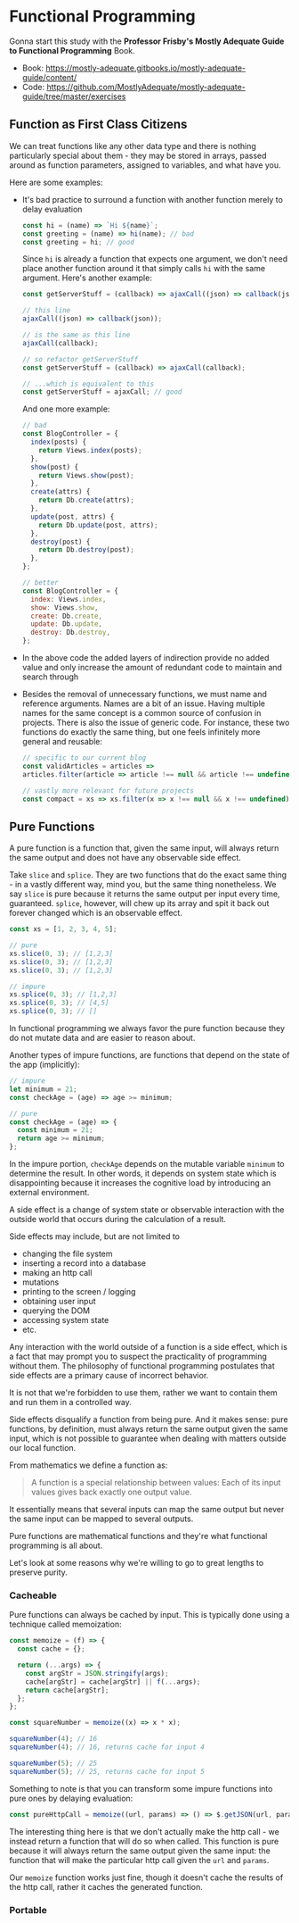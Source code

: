 # Functional Programming

Gonna start this study with the **Professor Frisby's Mostly Adequate Guide to Functional Programming** Book.

- Book: https://mostly-adequate.gitbooks.io/mostly-adequate-guide/content/
- Code: https://github.com/MostlyAdequate/mostly-adequate-guide/tree/master/exercises

## Function as First Class Citizens

We can treat functions like any other data type and there is nothing particularly special about them - they may be stored in arrays, passed around as function parameters, assigned to variables, and what have you.

Here are some examples:

- It's bad practice to surround a function with another function merely to delay evaluation

  ```javascript
  const hi = (name) => `Hi ${name}`;
  const greeting = (name) => hi(name); // bad
  const greeting = hi; // good
  ```

  Since `hi` is already a function that expects one argument, we don't need place another function around it that simply calls `hi` with the same argument.
  Here's another example:

  ```javascript
  const getServerStuff = (callback) => ajaxCall((json) => callback(json)); // bad

  // this line
  ajaxCall((json) => callback(json));

  // is the same as this line
  ajaxCall(callback);

  // so refactor getServerStuff
  const getServerStuff = (callback) => ajaxCall(callback);

  // ...which is equivalent to this
  const getServerStuff = ajaxCall; // good
  ```

  And one more example:

  ```javascript
  // bad
  const BlogController = {
    index(posts) {
      return Views.index(posts);
    },
    show(post) {
      return Views.show(post);
    },
    create(attrs) {
      return Db.create(attrs);
    },
    update(post, attrs) {
      return Db.update(post, attrs);
    },
    destroy(post) {
      return Db.destroy(post);
    },
  };

  // better
  const BlogController = {
    index: Views.index,
    show: Views.show,
    create: Db.create,
    update: Db.update,
    destroy: Db.destroy,
  };
  ```

- In the above code the added layers of indirection provide no added value and only increase the amount of redundant code to maintain and search through
- Besides the removal of unnecessary functions, we must name and reference arguments. Names are a bit of an issue. Having multiple names for the same concept is a common source of confusion in projects. There is also the issue of generic code. For instance, these two functions do exactly the same thing, but one feels infinitely more general and reusable:

  ```javascript
  // specific to our current blog
  const validArticles = articles =>
  articles.filter(article => article !== null && article !== undefined),

  // vastly more relevant for future projects
  const compact = xs => xs.filter(x => x !== null && x !== undefined);
  ```

## Pure Functions

A pure function is a function that, given the same input, will always return the same output and does not have any observable side effect.

Take `slice` and `splice`. They are two functions that do the exact same thing - in a vastly different way, mind you, but the same thing nonetheless. We say `slice` is pure because it returns the same output per input every time, guaranteed. `splice`, however, will chew up its array and spit it back out forever changed which is an observable effect.

```javascript
const xs = [1, 2, 3, 4, 5];

// pure
xs.slice(0, 3); // [1,2,3]
xs.slice(0, 3); // [1,2,3]
xs.slice(0, 3); // [1,2,3]

// impure
xs.splice(0, 3); // [1,2,3]
xs.splice(0, 3); // [4,5]
xs.splice(0, 3); // []
```

In functional programming we always favor the pure function because they do not mutate data and are easier to reason about.

Another types of impure functions, are functions that depend on the state of the app (implicitly):

```javascript
// impure
let minimum = 21;
const checkAge = (age) => age >= minimum;

// pure
const checkAge = (age) => {
  const minimum = 21;
  return age >= minimum;
};
```

In the impure portion, `checkAge` depends on the mutable variable `minimum` to determine the result. In other words, it depends on system state which is disappointing because it increases the cognitive load by introducing an external environment.

A side effect is a change of system state or observable interaction with the outside world that occurs during the calculation of a result.

Side effects may include, but are not limited to

- changing the file system
- inserting a record into a database
- making an http call
- mutations
- printing to the screen / logging
- obtaining user input
- querying the DOM
- accessing system state
- etc.

Any interaction with the world outside of a function is a side effect, which is a fact that may prompt you to suspect the practicality of programming without them. The philosophy of functional programming postulates that side effects are a primary cause of incorrect behavior.

It is not that we're forbidden to use them, rather we want to contain them and run them in a controlled way.

Side effects disqualify a function from being pure. And it makes sense: pure functions, by definition, must always return the same output given the same input, which is not possible to guarantee when dealing with matters outside our local function.

From mathematics we define a function as:

> A function is a special relationship between values: Each of its input values gives back exactly one output value.

It essentially means that several inputs can map the same output but never the same input can be mapped to several outputs.

Pure functions are mathematical functions and they're what functional programming is all about.

Let's look at some reasons why we're willing to go to great lengths to preserve purity.

### Cacheable

Pure functions can always be cached by input. This is typically done using a technique called memoization:

```javascript
const memoize = (f) => {
  const cache = {};

  return (...args) => {
    const argStr = JSON.stringify(args);
    cache[argStr] = cache[argStr] || f(...args);
    return cache[argStr];
  };
};

const squareNumber = memoize((x) => x * x);

squareNumber(4); // 16
squareNumber(4); // 16, returns cache for input 4

squareNumber(5); // 25
squareNumber(5); // 25, returns cache for input 5
```

Something to note is that you can transform some impure functions into pure ones by delaying evaluation:

```javascript
const pureHttpCall = memoize((url, params) => () => $.getJSON(url, params));
```

The interesting thing here is that we don't actually make the http call - we instead return a function that will do so when called. This function is pure because it will always return the same output given the same input: the function that will make the particular http call given the `url` and `params`.

Our `memoize` function works just fine, though it doesn't cache the results of the http call, rather it caches the generated function.

### Portable

